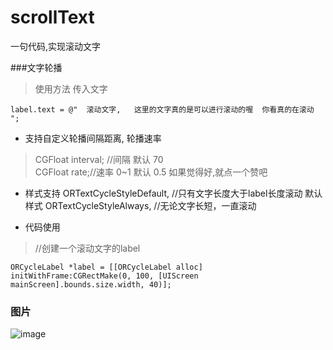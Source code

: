 # scrollText
一句代码,实现滚动文字

###文字轮播

>使用方法  传入文字
```
label.text = @"  滚动文字,   这里的文字真的是可以进行滚动的喔  你看真的在滚动 ";
```


* 支持自定义轮播间隔距离, 轮播速率   
> CGFloat interval; //间隔 默认 70  
 CGFloat rate;//速率 0~1 默认 0.5
 如果觉得好,就点一个赞吧
 
* 样式支持
 ORTextCycleStyleDefault, //只有文字长度大于label长度滚动   默认样式
    ORTextCycleStyleAlways, //无论文字长短，一直滚动  
 
* 代码使用  
>  //创建一个滚动文字的label
```
ORCycleLabel *label = [[ORCycleLabel alloc] initWithFrame:CGRectMake(0, 100, [UIScreen mainScreen].bounds.size.width, 40)];
```



### 图片

![image](https://github.com/luowenqi/scrollText/blob/master/WQ滚动文字/滚动文字/ScreenShots/Untitled2.gif)
